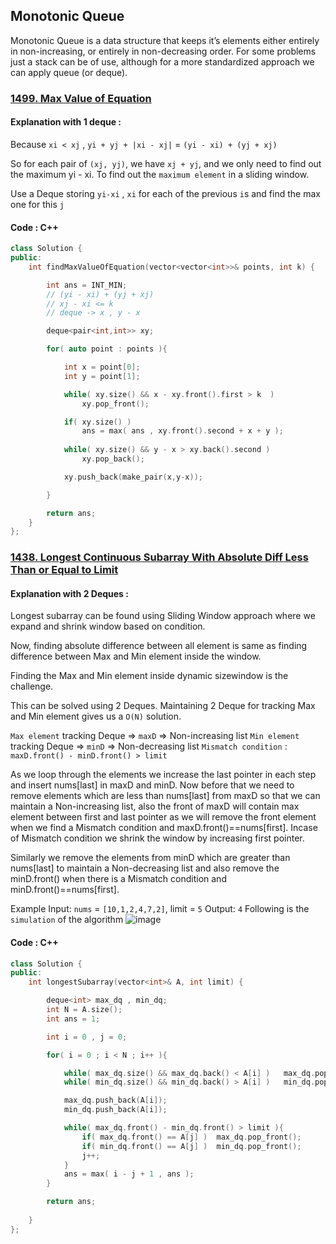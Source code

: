 ## Monotonic Queue

Monotonic Queue is a data structure that keeps it’s elements either entirely in non-increasing, 
or entirely in non-decreasing order. For some problems just a stack can be of use, although 
for a more standardized approach we can apply queue (or deque).


### [1499. Max Value of Equation](https://leetcode.com/problems/max-value-of-equation/)

#### Explanation with 1 deque :
Because `xi < xj` ,
`yi + yj + |xi - xj|` = `(yi - xi) + (yj + xj)`

So for each pair of `(xj, yj)`,
we have `xj + yj`, and we only need to find out the maximum yi - xi.
To find out the `maximum element` in a sliding window.

Use a Deque storing `yi-xi` , `xi` for each of the previous `i`s and find the max one for this `j`

#### Code : C++
```cpp
class Solution {
public:
    int findMaxValueOfEquation(vector<vector<int>>& points, int k) {

        int ans = INT_MIN;
        // (yi - xi) + (yj + xj)
        // xj - xi <= k
        // deque -> x , y - x 

        deque<pair<int,int>> xy;

        for( auto point : points ){

            int x = point[0];
            int y = point[1];

            while( xy.size() && x - xy.front().first > k  ) 
                xy.pop_front();

            if( xy.size() )
                ans = max( ans , xy.front().second + x + y );
            
            while( xy.size() && y - x > xy.back().second ) 
                xy.pop_back();

            xy.push_back(make_pair(x,y-x));

        }

        return ans;
    }
};
```

### [1438. Longest Continuous Subarray With Absolute Diff Less Than or Equal to Limit](https://leetcode.com/problems/longest-continuous-subarray-with-absolute-diff-less-than-or-equal-to-limit/)

#### Explanation with 2 Deques :
Longest subarray can be found using Sliding Window approach where we expand and shrink window
based on condition. 

Now, finding absolute difference between all element is same as finding difference
between Max and Min element inside the window. 

Finding the Max and Min element inside dynamic sizewindow is the challenge. 

This can be solved using 2 Deques. 
Maintaining 2 Deque for tracking Max and Min element gives us a `O(N)` solution.

`Max element` tracking Deque => `maxD` => Non-increasing list
`Min element` tracking Deque => `minD` => Non-decreasing list
`Mismatch condition` : `maxD.front() - minD.front() > limit`

As we loop through the elements we increase the last pointer in each step and insert nums[last] in maxD and minD. 
Now before that we need to remove elements which are less than nums[last] from maxD so
that we can maintain a  Non-increasing list, also the front of maxD will contain max element between first and last pointer 
as we will remove the front element when we find a Mismatch condition and maxD.front()==nums[first].
Incase of Mismatch condition we shrink the window by increasing first pointer.

Similarly we remove the elements from minD which are greater than nums[last] to maintain a 
Non-decreasing list and also remove the minD.front() when there is a Mismatch condition and minD.front()==nums[first].

Example Input: `nums` = `[10,1,2,4,7,2]`, limit = `5`
Output: `4` 
Following is the `simulation` of the algorithm
![image](https://assets.leetcode.com/users/images/cdb78b5f-c364-4c4b-a7b8-eaae6f88851e_1625863474.4878218.png)


#### Code : C++
```cpp
class Solution {
public:
    int longestSubarray(vector<int>& A, int limit) {

        deque<int> max_dq , min_dq;
        int N = A.size();
        int ans = 1;

        int i = 0 , j = 0;

        for( i = 0 ; i < N ; i++ ){

            while( max_dq.size() && max_dq.back() < A[i] )   max_dq.pop_back();
            while( min_dq.size() && min_dq.back() > A[i] )   min_dq.pop_back();

            max_dq.push_back(A[i]);
            min_dq.push_back(A[i]);

            while( max_dq.front() - min_dq.front() > limit ){
                if( max_dq.front() == A[j] )  max_dq.pop_front();
                if( min_dq.front() == A[j] )  min_dq.pop_front();
                j++;
            }
            ans = max( i - j + 1 , ans );
        }

        return ans;
        
    }
};
```

